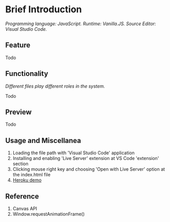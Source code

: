 # Brief Introduction
*Programming language: JavaScript. Runtime: Vanilla.JS. Source Editor: Visual Studio Code.*

## Feature
Todo

## Functionality
*Different files play different roles in the system.*

Todo

## Preview
Todo

## Usage and Miscellanea
1. Loading the file path with 'Visual Studio Code' application 
2. Installing and enabling 'Live Server' extension at VS Code 'extension' section
3. Clicking mouse right key and choosing 'Open with Live Server' option at the index.html file 
4. [Heroku demo](https://vanilla-bouncingball.herokuapp.com/)

## Reference
1. Canvas API
2. Window.requestAnimationFrame()
